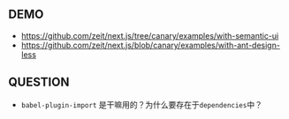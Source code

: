 ## DEMO

- https://github.com/zeit/next.js/tree/canary/examples/with-semantic-ui
- https://github.com/zeit/next.js/blob/canary/examples/with-ant-design-less


## QUESTION

- `babel-plugin-import` 是干嘛用的？为什么要存在于`dependencies`中？